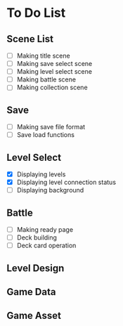 # To Do List

## Scene List
- [ ] Making title scene
- [ ] Making save select scene
- [ ] Making level select scene
- [ ] Making battle scene
- [ ] Making collection scene

## Save
- [ ] Making save file format
- [ ] Save load functions

## Level Select
- [x] Displaying levels
- [x] Displaying level connection status
- [ ] Displaying background

## Battle
- [ ] Making ready page
- [ ] Deck building
- [ ] Deck card operation

## Level Design

## Game Data

## Game Asset
